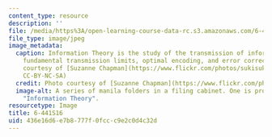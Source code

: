 ```yaml
---
content_type: resource
description: ''
file: /media/https%3A/open-learning-course-data-rc.s3.amazonaws.com/6-441-information-theory-spring-2016/436e16d6e7b8777f0fccc9e2c0d4c32d_6-441S16.jpg
file_type: image/jpeg
image_metadata:
  caption: Information Theory is the study of the transmission of information, including
    fundamental transmission limits, optimal encoding, and error correction. (Photo
    courtesy of [Suzanne Chapman](https://www.flickr.com/photos/sukisuki/4413554249/in/photolist-7J1BUV-9ufmWh-yWXbQv-ci5BKj-5nLeug-rgDix8-7uWZHY-m3Ezjx-5wjnG-5ommP7-r4eGMN-5omDFJ-4vMh8G-6YWBCX-c45vFY-8Rrs45-9Rh6wa-gM6FD3-9mbjAt-fqwpvT-5p79vE-5KSgvn-ntNE-DTSfP-9rJki1-GWxUQ-6YjSEt-eWrPhr-dVh4Xe-5oh4kB-8tz5dB-5omCTm-5omDmh-6hY63V-fxMvx8-48M3SQ-78Jt1m-bUYTaW-5omCMq-5WBttk-fokq5D-dXMdAd-abQ696-dXd7Ze-5ohsLF-dVawW8-5omT3J-581P2X-5omkTo-fPyR9Q),
    CC-BY-NC-SA)
  credit: Photo courtesy of [Suzanne Chapman](https://www.flickr.com/photos/sukisuki/4413554249/in/photolist-7J1BUV-9ufmWh-yWXbQv-ci5BKj-5nLeug-rgDix8-7uWZHY-m3Ezjx-5wjnG-5ommP7-r4eGMN-5omDFJ-4vMh8G-6YWBCX-c45vFY-8Rrs45-9Rh6wa-gM6FD3-9mbjAt-fqwpvT-5p79vE-5KSgvn-ntNE-DTSfP-9rJki1-GWxUQ-6YjSEt-eWrPhr-dVh4Xe-5oh4kB-8tz5dB-5omCTm-5omDmh-6hY63V-fxMvx8-48M3SQ-78Jt1m-bUYTaW-5omCMq-5WBttk-fokq5D-dXMdAd-abQ696-dXd7Ze-5ohsLF-dVawW8-5omT3J-581P2X-5omkTo-fPyR9Q)
  image-alt: A series of manila folders in a filing cabinet. One is prominently labeled
    "Information Theory".
resourcetype: Image
title: 6-441S16
uid: 436e16d6-e7b8-777f-0fcc-c9e2c0d4c32d
---
```

